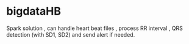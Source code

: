 # bigdataHB

Spark solution , can handle heart beat files , process RR interval , QRS detection (with SD1, SD2) and send alert if needed.
